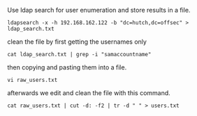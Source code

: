 Use ldap search for user enumeration and store results in a file.
```
ldapsearch -x -h 192.168.162.122 -b "dc=hutch,dc=offsec" > ldap_search.txt
```
clean the file by first getting the usernames only
```
cat ldap_search.txt | grep -i "samaccountname"
```
then copying and pasting them into a file.
```
vi raw_users.txt
```
afterwards we edit and clean the file with this command.
```
cat raw_users.txt | cut -d: -f2 | tr -d " " > users.txt
```
